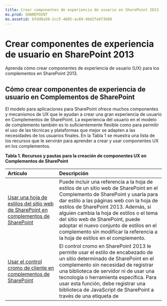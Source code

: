 ```yaml
---
title: Crear componentes de experiencia de usuario en SharePoint 2013
ms.prod: SHAREPOINT
ms.assetid: bfdd0a58-2cc5-4805-ac89-4bd2fe6f3b09
---
```



# Crear componentes de experiencia de usuario en SharePoint 2013
Aprenda cómo crear componentes de experiencia de usuario (UX) para los complementos en SharePoint 2013.
## Cómo crear componentes de experiencia de usuario en Complementos de SharePoint
<a name="SP15CreateUX_Creating"> </a>

El modelo para aplicaciones para SharePoint ofrece muchos componentes y mecanismos de UX que le ayudan a crear una gran experiencia de usuario en Complementos de SharePoint. La experiencia del usuario en el modelo de complemento también es lo suficientemente flexible como para permitir el uso de las técnicas y plataformas que mejor se adapten a las necesidades de los usuarios finales. En la Tabla 1 se muestra una lista de los recursos que le servirán para aprender a crear y usar componentes UX en los complementos.




**Tabla 1. Recursos y pautas para la creación de componentes UX en Complementos de SharePoint**


|**Artículo**|**Descripción**|
|:-----|:-----|
| [Usar una hoja de estilos del sitio web de SharePoint en complementos de SharePoint](use-a-sharepoint-website-s-style-sheet-in-sharepoint-add-ins.md) <br/> |Puede incluir una referencia a la hoja de estilos de un sitio web de SharePoint en el Complemento de SharePoint y usarla para dar estilo a las páginas web con la hoja de estilos de SharePoint 2013. Además, si alguien cambia la hoja de estilos o el tema del sitio web de SharePoint, puede adoptar el nuevo conjunto de estilos en el complemento sin modificar la referencia a la hoja de estilos en el complemento.  <br/> |
| [Usar el control cromo de cliente en complementos de SharePoint](use-the-client-chrome-control-in-sharepoint-add-ins.md) <br/> |El control cromo en SharePoint 2013 le permite usar el estilo de encabezado de un sitio determinado de SharePoint en el complemento sin necesidad de registrar una biblioteca de servidor ni de usar una tecnología o herramienta específica. Para usar esta función, debe registrar una biblioteca de JavaScript de SharePoint a través de una etiqueta de <script> estándar. Puede proporcionar un marcador de posición con un elemento **div** de HTML y además personalizar el control con las opciones disponibles. El control hereda su apariencia del sitio web de SharePoint especificado. <br/> |
| [Crear elementos del complemento para instalar con el complemento para SharePoint](create-add-in-parts-to-install-with-your-sharepoint-add-in.md) <br/> |Con los elementos de un complemento, puede mostrar la experiencia de usuario del complemento directamente en la web de host. Un elemento del complemento muestra el contenido del complemento con un **IFrame**. Los usuarios finales pueden personalizar la experiencia con las propiedades personalizadas que usted puede proporcionar para el elemento del complemento. La página web del complemento recibe los valores de la propiedad personalizada a través de parámetros en la cadena de consulta.  <br/> |
| [Crear acciones personalizadas para implementarlas con complementos de SharePoint](create-custom-actions-to-deploy-with-sharepoint-add-ins.md) <br/> |Cuando está creando un Complemento de SharePoint, las acciones personalizadas le permiten interactuar con las listas y la cinta en la web de host. Una acción personalizada se implementa en la web de host cuando los usuarios finales instalan el complemento. Las acciones personalizadas pueden abrir una página web remota y pasar información a través de la cadena de consulta. Hay dos tipos de acciones personalizadas disponibles para los complementos: de la cinta y de bloque de control de edición.  <br/> |
| [Personalizar una vista de lista en complementos de SharePoint mediante representación del lado cliente](customize-a-list-view-in-sharepoint-add-ins-using-client-side-rendering.md) <br/> |La representación del lado cliente proporciona un mecanismo que puede usar para producir su propia salida de un conjunto de controles hospedados en una página de SharePoint. Este mecanismo le permite usar tecnologías muy conocidas (como HTML y JavaScript) para definir la lógica de representación de las vistas de listas de SharePoint. En la representación del lado cliente, puede especificar sus propios recursos de JavaScript y hospedarlos en las opciones de almacenamiento de datos disponibles para sus complementos, como una biblioteca de documentos.  <br/> |
| [Usar el control Selector de personas del lado cliente en complementos hospedados por SharePoint](use-the-client-side-people-picker-control-in-sharepoint-hosted-sharepoint-add-in.md) <br/> |Aprenda a usar el control Selector de personas del lado cliente en las Complementos de SharePoint. El control Selector de personas del lado cliente permite a los usuarios buscar y seleccionar rápidamente cuentas de usuario válidas para usuarios individuales, grupos y notificaciones en su organización. El Selector es un control HTML y JavaScript que proporciona compatibilidad entre exploradores.  <br/> |
 

## Pasos siguientes: Cómo trabajar con datos en Complementos de SharePoint
<a name="SP15CreateUX_Next"> </a>

¿Terminó de diseñar una gran experiencia de usuario para su complemento? Incorpore datos con los mecanismos disponibles en el modelo para aplicaciones para SharePoint. Para obtener más información, vea  [Trabajar con datos externos en SharePoint 2013](work-with-external-data-in-sharepoint-2013.md).




## Recursos adicionales
<a name="SP15CreateUX_AddRes"> </a>


-  [Complementos de SharePoint](sharepoint-add-ins.md)


-  [Diseño de la experiencia de usuario para aplicaciones en SharePoint 2013](ux-design-for-sharepoint-add-ins.md)


-  [Desarrollar complementos para SharePoint](develop-sharepoint-add-ins.md)



